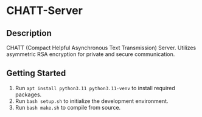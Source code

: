 # CHATT-Server
## Description
CHATT (Compact Helpful Asynchronous Text Transmission) Server. Utilizes asymmetric RSA encryption for private and secure communication.
## Getting Started
1. Run ```apt install python3.11 python3.11-venv``` to install required packages.
2. Run ```bash setup.sh``` to initialize the development environment.
3. Run ```bash make.sh``` to compile from source.
